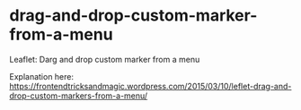# drag-and-drop-custom-marker-from-a-menu
Leaflet: Darg and drop custom marker from a menu

Explanation here:
https://frontendtricksandmagic.wordpress.com/2015/03/10/leflet-drag-and-drop-custom-markers-from-a-menu/
